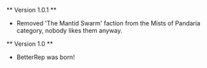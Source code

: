 ** Version 1.0.1 **
* Removed 'The Mantid Swarm' faction from the Mists of Pandaria category, nobody likes them anyway.

** Version 1.0 **
* BetterRep was born!